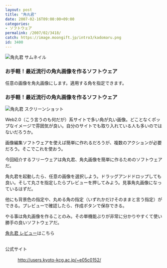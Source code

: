 ```yaml
---
layout: post
title: "角丸君"
date: 2007-02-16T09:00:00+09:00
categories:
- ソフトウェア
permalink: /2007/02/3418/
catch: https://image.moongift.jp/intro3/kadomaru.png
id: 3400
---
```

 ![角丸君 サムネイル](https://image.moongift.jp/intro3/kadomaru.t.png "角丸君 サムネイル")
  

### お手軽！最近流行の角丸画像を作るソフトウェア
  
任意の画像を角丸画像にします。適用する角を指定できます。  
<!--more-->  

### お手軽！最近流行の角丸画像を作るソフトウェア
  

![角丸君 スクリーンショット](https://image.moongift.jp/intro3/kadomaru.png "角丸君 スクリーンショット")

  

Web2.0（こう言うのも何だが）系サイトで多い角が丸い画像。どことなくポップなイメージで雰囲気が良い。自分のサイトでも取り入れている人も多いのではないだろうか。

  

画像編集ソフトウェアを使えば簡単に作れるだろうが、複数のアクションが必要だろう。そこでこれを使おう。

  

今回紹介するフリーウェアは角丸君、角丸画像を簡単に作るためのソフトウェアだ。

  

角丸君を起動したら、任意の画像を選択しよう。ドラッグアンドドロップしても良い。そして丸さを指定したらプレビューを押してみよう。見事角丸画像になっているはずだ。

  

他にも背景色の指定や、丸める角の指定（いずれかだけそのままと言う指定）ができる。プレビューで確認したら、作成ボタンで保存できる。

  

やる事は角丸画像を作ることのみ。その単機能ぶりが非常に分かりやすくて使い勝手の良いソフトウェアだ。

  

[角丸君 レビュー](http://oss.moongift.jp/review/i-3423.html)はこちら

  
<dl>
<br><dt>公式サイト</dt>
<br><dd><a href="http://users.kyoto-kcg.ac.jp/~e05c0152/" target="_blank">http://users.kyoto-kcg.ac.jp/~e05c0152/</a></dd>
<br>
</dl>